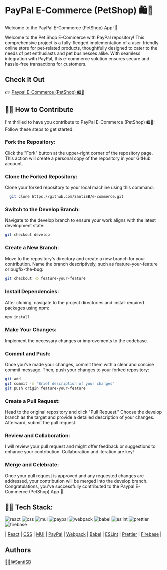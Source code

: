 # PayPal E-Commerce (PetShop) 🛍️🐾

Welcome to the PayPal E-Commerce (PetShop) App! 👋

Welcome to the Pet Shop E-Commerce with PayPal repository! This comprehensive project is a fully-fledged implementation of a user-friendly online store for pet-related products, thoughtfully designed to cater to the needs of pet enthusiasts and pet businesses alike. With seamless integration with PayPal, this e-commerce solution ensures secure and hassle-free transactions for customers.


## Check It Out

👉 [Paypal E-Commerce (PetShop) 🛍️🐾](https://platzi-dbb78.web.app/)

## 👨‍💻 How to Contribute

I'm thrilled to have you contribute to PayPal E-Commerce (PetShop) 🛍️🐾!
Follow these steps to get started:

### Fork the Repository:

Click the "Fork" button at the upper-right corner of the repository page. This action will create a personal copy of the repository in your GitHub account.

### Clone the Forked Repository:

Clone your forked repository to your local machine using this command:

```bash
  git clone https://github.com/SantiSB/e-commerce.git
```

### Switch to the Develop Branch:

Navigate to the develop branch to ensure your work aligns with the latest development state:

```bash
git checkout develop
```

### Create a New Branch:

Move to the repository's directory and create a new branch for your contribution. Name the branch descriptively, such as feature-your-feature or bugfix-the-bug:

```bash
git checkout -b feature-your-feature
```

### Install Dependencies:

After cloning, navigate to the project directories and install required packages using npm:

```bash
npm install
```

### Make Your Changes:

Implement the necessary changes or improvements to the codebase.

### Commit and Push:

Once you've made your changes, commit them with a clear and concise commit message. Then, push your changes to your forked repository:

```bash
git add .
git commit -m "Brief description of your changes"
git push origin feature-your-feature
```

### Create a Pull Request:

Head to the original repository and click "Pull Request." Choose the develop branch as the target and provide a detailed description of your changes. Afterward, submit the pull request.

### Review and Collaboration:

I will review your pull request and might offer feedback or suggestions to enhance your contribution. Collaboration and iteration are key!

### Merge and Celebrate:

Once your pull request is approved and any requested changes are addressed, your contribution will be merged into the develop branch. Congratulations, you've successfully contributed to the Paypal E-Commerce (PetShop) App 🎉

## 👨‍💻 Tech Stack:
![react](https://github.com/SantiSB/e-commerce/assets/55597241/bf57b7ef-5add-4cb2-a8be-ddd7ad8720d3)
![css](https://github.com/SantiSB/e-commerce/assets/55597241/b878d312-4c28-49f0-9b3d-b65326aa3019)
![mui](https://github.com/SantiSB/e-commerce/assets/55597241/8e417bc2-5512-4279-931b-571ef3777d18)
![paypal](https://github.com/SantiSB/e-commerce/assets/55597241/df6485db-7e79-4b85-8256-379f67819746)
![webpack](https://github.com/SantiSB/e-commerce/assets/55597241/3ee686d2-86ea-4ea1-8851-cc67b9953737)
![babel](https://github.com/SantiSB/e-commerce/assets/55597241/7c6970ef-4f33-410b-9697-009227c1fe97)
![eslint](https://github.com/SantiSB/e-commerce/assets/55597241/72dd5a8a-8347-4eee-9861-3ca8f050fb22)
![prettier](https://github.com/SantiSB/e-commerce/assets/55597241/e32ecfe3-870e-440f-a0f0-34081cb82a93)
![firebase](https://github.com/SantiSB/e-commerce/assets/55597241/a4b5f29f-7d16-41c0-8646-c525218c97a8)

| [React](https://es.react.dev/)
| [CSS](https://developer.mozilla.org/es/docs/Web/CSS)
| [MUI](https://mui.com/material-ui/)
| [PayPal](https://www.npmjs.com/package/@paypal/react-paypal-js)
| [Webpack](https://webpack.js.org/)
| [Babel](https://babeljs.io/)
| [ESLint](https://eslint.org/)
| [Prettier](https://prettier.io/)
| [Firebase](https://firebase.google.com/?hl=es)
|

## Authors

[🐱‍💻@SantiSB](https://github.com/SantiSB)

